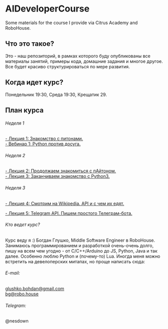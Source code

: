 # AIDeveloperCourse
Some materials for the course I provide via Citrus Academy and RoboHouse.

## Что это такое?
Это - наш репозиторий, в рамках которого буду опубликованы все материалы занятий, примеры кода, домашние задания и многое другое. Все будет красиво структурироваться по мере развития.

## Когда идет курс?
Понедельник 19:30, Среда 19:30, Крещатик 29.

## План курса
###### Неделя 1
<a href="https://github.com/nesdown/AIDeveloperCourse/tree/master/Lection1">- Лекция 1: Знакомство с питонами. </a> <br/>
<a href="https://www.youtube.com/watch?v=xHp1dMIL7P4">- Вебинар 1: Python против досуга.</a>

###### Неделя 2
<a href="https://github.com/nesdown/AIDeveloperCourse/tree/master/Lection2">- Лекция 2: Продолжаем знакомиться с пАйтоном.</a><br/>
<a href="https://github.com/nesdown/AIDeveloperCourse/tree/master/Lection3">- Лекция 3: Заканчиваем знакомство с Python3.</a><br/>

###### Неделя 3
<a href="https://github.com/nesdown/AIDeveloperCourse/tree/master/Lection4">- Лекция 4: Смотрим на Wikipedia. API и с чем их едят.</a><br/>

<a href="https://github.com/nesdown/AIDeveloperCourse/tree/master/Lection5">- Лекция 5: Telegram API. Пишем простого Телеграм-бота.</a><br/>

###### Кто ведет курс?
Курс веду я :) Богдан Глушко, Middle Software Engineer в RoboHouse.
Занимаюсь программированием и разработкой очень-очень долго, пишу на всем чем угодно - от C/C++/Arduino до JS, Python, Java и так далее.
Особенно люблю Python и (почему-то) Lua.
Иногда меня можно встретить на девелоперских митапах, но проще написать сюда:

###### E-mail: 
glushko.bohdan@gmail.com <br>
bg@robo.house

###### Telegram:
@nesdown
